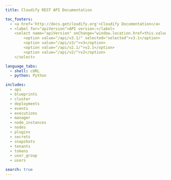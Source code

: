 ```yaml
---
title: Cloudify REST API Documentation

toc_footers:
  - <a href='http://docs.getcloudify.org'>Cloudify Documentation</a>
  - <label for="apiVersion">API version:</label>
    <select name="apiVersion" onChange="window.location.href=this.value">
        <option value="/api/v3.1/" selected="selected">v3.1</option>
        <option value="/api/v3/">v3</option>
        <option value="/api/v2.1/">v2.1</option>
        <option value="/api/v2/">v2</option>
    </select>

language_tabs:
  - shell: cURL
  - python: Python

includes:
  - api
  - blueprints
  - cluster
  - deployments
  - events
  - executions
  - manager
  - node_instances
  - nodes
  - plugins
  - secrets
  - snapshots
  - tenants
  - tokens
  - user_group
  - users

search: true
---
```

